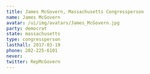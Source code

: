 ```yaml
---
title: James McGovern, Massachusetts Congressperson
name: James McGovern
avatar: /ui/img/avatars/James_McGovern.jpg
party: democrat
state: massachusetts
type: congressperson
lasthall: 2017-03-19
phone: 202-225-6101
never: 
twitter: RepMcGovern
---
```

